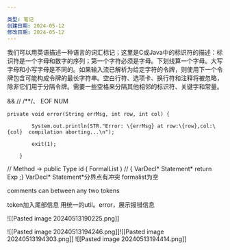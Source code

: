 ```yaml
---

类型: 笔记
创建日期: 2024-05-12
修改日期: 2024-05-12
---
```


我们可以用英语描述一种语言的词汇标记；这里是C或Java中的标识符的描述：标识符是一个字母和数字的序列；第一个字符必须是字母。下划线算一个字母。大写字母和小写字母是不同的。如果输入流已解析为给定字符的令牌，则使用下一个令牌包含可能构成令牌的最长字符串。空白行符、选项卡、换行符和注释将被忽略，除非它们用于分隔令牌。需要一些空格来分隔其他相邻的标识符、关键字和常量。

&&
// /**/、
EOF
NUM


```
private void error(String errMsg, int row, int col) {

        System.out.println(STR."Error: \{errMsg} at row:\{row},col:\{col}  compilation aborting...\n");

        exit(1);

    }

```


// Method -> public Type id ( FormalList )
// { VarDecl* Statement* return Exp ;}
VarDecl* Statement*分界点有冲突
formalist为空


comments can between any two tokens

token加入尾部信息
用统一的util。error，展示报错信息

![[Pasted image 20240513190225.png]]

![[Pasted image 20240513194246.png]]![[Pasted image 20240513194303.png]]
![[Pasted image 20240513194414.png]]